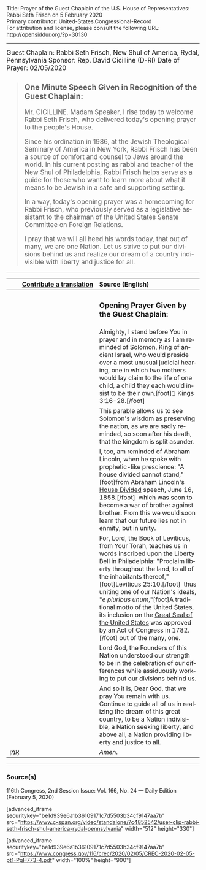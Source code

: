 <html>
<head></head>
<body>
Title: Prayer of the Guest Chaplain of the U.S. House of Representatives: Rabbi Seth Frisch on 5 February 2020<br />
Primary contributor: United-States.Congressional-Record<br />
For attribution and license, please consult the following URL: <a href="http://opensiddur.org/?p=30130">http://opensiddur.org/?p=30130</a>
<p />
<hr />

<div class="english" lang="en" style="font-size:1.2em;">
Guest Chaplain: Rabbi Seth Frisch, New Shul of America, Rydal, Pennsylvania
Sponsor: Rep. David Cicilline (D-RI)
Date of Prayer: 02/05/2020

<!-- -->
<blockquote>
<h3>One Minute Speech Given in Recognition of the Guest Chaplain:</h3>

Mr. CICILLINE. Madam Speaker, I rise today to welcome Rabbi Seth Frisch, who delivered today's opening prayer to the people's House.

Since his ordination in 1986, at the Jewish Theological Seminary of America in New York, Rabbi Frisch has been a source of comfort and counsel to Jews around the world. In his current posting as rabbi and teacher of the New Shul of Philadelphia, Rabbi Frisch helps serve as a guide for those who want to learn more about what it means to be Jewish in a safe and supporting setting.

In a way, today's opening prayer was a homecoming for Rabbi Frisch, who previously served as a legislative assistant to the chairman of the United States Senate Committee on Foreign Relations.

I pray that we will all heed his words today, that out of many, we are one Nation. Let us strive to put our divisions behind us and realize our dream of a country indivisible with liberty and justice for all.
</blockquote>

</div>

<hr />

<table style="margin-left: auto;margin-right: auto;" class="draggable">
<thead><tr><th id="x" style="text-align: right;"><a href="/contributing/upload/">Contribute a translation</a></th><th style="text-align: left;">Source (English)</th></tr></thead>
<tbody>
<tr><td style="vertical-align:top;" width="46%">
<div class="liturgy" lang="he">

</span></div></td>
 
<td style="vertical-align:top;" width="53%">
<div class="english" lang="en">
<h3>Opening Prayer Given by the Guest Chaplain:</h3>
</div></td></tr>

<tr><td style="vertical-align:top;" width="46%">
<div class="liturgy" lang="he">

</span></div></td>
 
<td style="vertical-align:top;" width="53%">
<div class="english" lang="en">
Almighty, 
I stand before You in prayer and in memory 
as I am reminded of Solomon, King of ancient Israel, 
who would preside over a most unusual judicial hearing, 
one in which two mothers 
would lay claim to the life of one child, 
a child they each would insist to be their own.[foot]1 Kings 3:16-28.[/foot]
</div></td></tr>

<tr><td style="vertical-align:top;" width="46%">
<div class="liturgy" lang="he">

</span></div></td>
 
<td style="vertical-align:top;" width="53%">
<div class="english" lang="en">
This parable allows us 
to see Solomon's wisdom 
as preserving the nation, 
as we are sadly reminded, 
so soon after his death, 
that the kingdom is split asunder.
</div></td></tr>

<tr><td style="vertical-align:top;" width="46%">
<div class="liturgy" lang="he">

</span></div></td>
 
<td style="vertical-align:top;" width="53%">
<div class="english" lang="en">
I, too, am reminded of Abraham Lincoln, 
when he spoke with prophetic-like prescience: 
"A house divided cannot stand,"[foot]from Abraham Lincoln's <a href="https://en.wikipedia.org/wiki/Lincoln%27s_House_Divided_Speech">House Divided</a> speech, June 16, 1858.[/foot]&nbsp;
which was soon to become a war 
of brother against brother. 
From this we would soon learn 
that our future lies not in enmity, 
but in unity.
</div></td></tr>

<tr><td style="vertical-align:top;" width="46%">
<div class="liturgy" lang="he">

</span></div></td>
 
<td style="vertical-align:top;" width="53%">
<div class="english" lang="en">
For, Lord, 
the Book of Leviticus, from Your Torah, teaches us 
in words inscribed upon the Liberty Bell in Philadelphia: 
"Proclaim liberty throughout the land, 
to all of the inhabitants thereof,"[foot]Leviticus 25:10.[/foot]&nbsp;
thus uniting one of our Nation's ideals, 
"<em>e pluribus unum</em>,"[foot]A traditional motto of the United States, its inclusion on the <a href="https://en.wikipedia.org/wiki/Great_Seal_of_the_United_States">Great Seal of the United States</a> was approved by an Act of Congress in 1782.[/foot] out of the many, one.
</div></td></tr>

<tr><td style="vertical-align:top;" width="46%">
<div class="liturgy" lang="he">

</span></div></td>
 
<td style="vertical-align:top;" width="53%">
<div class="english" lang="en">
Lord God, 
the Founders of this Nation 
understood our strength 
to be in the celebration 
of our differences 
while assiduously working 
to put our divisions 
behind us.
</div></td></tr>

<tr><td style="vertical-align:top;" width="46%">
<div class="liturgy" lang="he">

</span></div></td>
 
<td style="vertical-align:top;" width="53%">
<div class="english" lang="en">
And so it is, Dear God, 
that we pray You remain with us. 
Continue to guide all of us 
in realizing the dream of this great country, 
to be a Nation indivisible, 
a Nation seeking liberty, 
and above all, 
a Nation providing liberty 
and justice 
to all.
</div></td></tr>


<tr><td style="vertical-align:top;" width="46%">
<div class="liturgy" lang="he">
אָמֵן׃
</span></div></td>
 
<td style="vertical-align:top;" width="53%">
<div class="english" lang="en">
<em>Amen</em>.
</div></td></tr>
</tbody></table>

<hr />

<h3>Source(s)</h3>

116th Congress, 2nd Session
Issue: Vol. 166, No. 24 — Daily Edition (February 5, 2020)
<!-- 
link: https://chaplain.house.gov/archive/index.html?id=1222
-->
[advanced_iframe securitykey="be1d939e6a1b36109171c7d5503b34cf9147aa7b" src="https://www.c-span.org/video/standalone/?c4852542/user-clip-rabbi-seth-frisch-shul-america-rydal-pennsylvania" width="512" height="330"]

[advanced_iframe securitykey="be1d939e6a1b36109171c7d5503b34cf9147aa7b" src="https://www.congress.gov/116/crec/2020/02/05/CREC-2020-02-05-pt1-PgH773-4.pdf" width="100%" height="900"]

&nbsp;
</body>
</html>